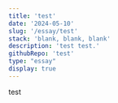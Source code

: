 ```yaml
---
title: 'test'
date: '2024-05-10'
slug: '/essay/test'
stack: 'blank, blank, blank'
description: 'test test.'
githubRepo: 'test'
type: "essay"  
display: true
---
```


test
